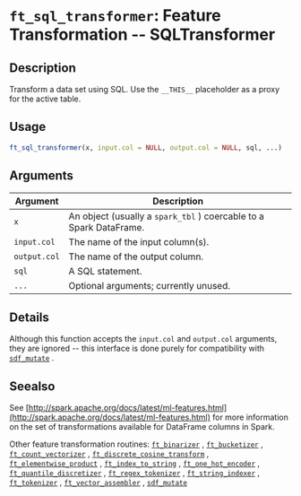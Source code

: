 # `ft_sql_transformer`: Feature Transformation -- SQLTransformer

## Description


 Transform a data set using SQL. Use the `__THIS__` 
 placeholder as a proxy for the active table.


## Usage

```r
ft_sql_transformer(x, input.col = NULL, output.col = NULL, sql, ...)
```


## Arguments

Argument      |Description
------------- |----------------
```x```     |     An object (usually a `spark_tbl` ) coercable to a Spark DataFrame.
```input.col```     |     The name of the input column(s).
```output.col```     |     The name of the output column.
```sql```     |     A SQL statement.
```...```     |     Optional arguments; currently unused.

## Details


 Although this function accepts the `input.col` and `output.col` 
 arguments, they are ignored -- this interface is done purely for
 compatibility with [`sdf_mutate`](sdf_mutate.html) .


## Seealso


 See [http://spark.apache.org/docs/latest/ml-features.html](http://spark.apache.org/docs/latest/ml-features.html) for
 more information on the set of transformations available for DataFrame
 columns in Spark.
 
 Other feature transformation routines: [`ft_binarizer`](ft_binarizer.html) ,
  [`ft_bucketizer`](ft_bucketizer.html) ,
  [`ft_count_vectorizer`](ft_count_vectorizer.html) ,
  [`ft_discrete_cosine_transform`](ft_discrete_cosine_transform.html) ,
  [`ft_elementwise_product`](ft_elementwise_product.html) ,
  [`ft_index_to_string`](ft_index_to_string.html) ,
  [`ft_one_hot_encoder`](ft_one_hot_encoder.html) ,
  [`ft_quantile_discretizer`](ft_quantile_discretizer.html) ,
  [`ft_regex_tokenizer`](ft_regex_tokenizer.html) ,
  [`ft_string_indexer`](ft_string_indexer.html) ,
  [`ft_tokenizer`](ft_tokenizer.html) ,
  [`ft_vector_assembler`](ft_vector_assembler.html) ,
  [`sdf_mutate`](sdf_mutate.html) 


